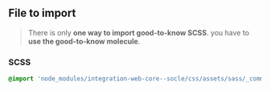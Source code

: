 ## File to import

> There is only **one way to import good-to-know SCSS**. you have to **use the good-to-know molecule**.

### SCSS

```scss
@import 'node_modules/integration-web-core--socle/css/assets/sass/_common/06-molecules/good-to-know.molecules';
```
